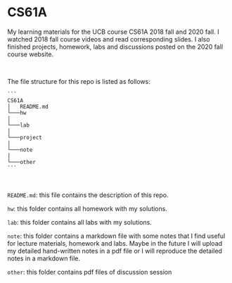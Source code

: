 # CS61A
My learning materials for the UCB course  CS61A 2018 fall and 2020 fall. I watched 2018 fall course videos and read corresponding slides. I also finished projects, homework, labs and discussions posted on the 2020 fall course website.

<br>

The file structure for this repo is listed as follows: 

```
​```
CS61A
│   README.md     
└───hw 
│   
└───lab
│
└───project
│
└───note
│
└───other
​```
```

<br>

`README.md`:  this file contains the description of this repo.

`hw`:  this folder contains all homework with my solutions.

`lab`: this folder contains all labs with my solutions.

`note`: this folder contains a markdown file with some notes that I find useful for lecture materials, homework and labs. Maybe in the future I will upload my detailed hand-written notes in a pdf file or I will reproduce the detailed notes in a markdown file.

`other`: this folder contains pdf files of discussion session